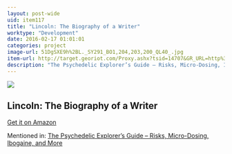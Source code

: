 ```yaml
---
layout: post-wide
uid: item117
title: "Lincoln: The Biography of a Writer"
worktype: "Development"
date: 2016-02-17 01:01:01
categories: project
image-url: 51DgSXE9h%2BL._SY291_BO1,204,203,200_QL40_.jpg
item-url: http://target.georiot.com/Proxy.ashx?tsid=14707&GR_URL=http%3A%2F%2Fwww.amazon.com%2FLincoln-Biography-Writer-Fred-Kaplan%2Fdp%2F0060773367
description: "The Psychedelic Explorer’s Guide – Risks, Micro-Dosing, Ibogaine, and More"
---
```

<a href="http://target.georiot.com/Proxy.ashx?tsid=14707&GR_URL=http%3A%2F%2Fwww.amazon.com%2FLincoln-Biography-Writer-Fred-Kaplan%2Fdp%2F0060773367" target="blank"><img src="../../../../img/thumbs/51DgSXE9h%2BL._SY291_BO1,204,203,200_QL40_.jpg" class="prod-img"></a>
<h2>Lincoln: The Biography of a Writer</h2>
<p><a href="http://target.georiot.com/Proxy.ashx?tsid=14707&GR_URL=http%3A%2F%2Fwww.amazon.com%2FLincoln-Biography-Writer-Fred-Kaplan%2Fdp%2F0060773367" target="blank">Get it on Amazon</a><p>
<p>Mentioned in: <a href="http://fourhourworkweek.com/2015/03/21/james-fadiman/" target="blank">The Psychedelic Explorer’s Guide – Risks, Micro-Dosing, Ibogaine, and More</a></p>
